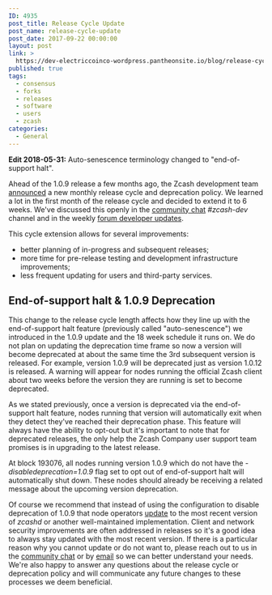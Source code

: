 ```yaml
---
ID: 4935
post_title: Release Cycle Update
post_name: release-cycle-update
post_date: 2017-09-22 00:00:00
layout: post
link: >
  https://dev-electriccoinco-wordpress.pantheonsite.io/blog/release-cycle-update/
published: true
tags:
  - consensus
  - forks
  - releases
  - software
  - users
  - zcash
categories:
  - General
---
```

<p><strong>Edit 2018-05-31:</strong> Auto-senescence terminology changed to "end-of-support halt".</p>
<p>Ahead of the 1.0.9 release a few months ago, the Zcash development team <a class="reference external" href="/blog/release-cycle-and-lifetimes/">announced</a> a new monthly release cycle and deprecation policy. We learned a lot in the first month of the release cycle and decided to extend it to 6 weeks. We've discussed this openly in the <a class="reference external" href="https://chat.zcashcommunity.com">community chat</a> <cite>#zcash-dev</cite> channel and in the weekly <a class="reference external" href="https://forum.z.cash/c/dev-updates">forum developer updates</a>.</p>
<p>This cycle extension allows for several improvements:</p>
<ul class="simple">
<li>better planning of in-progress and subsequent releases;</li>
<li>more time for pre-release testing and development infrastructure improvements;</li>
<li>less frequent updating for users and third-party services.</li>
</ul>

<h2>End-of-support halt &amp; 1.0.9 Deprecation</h2>
<p>This change to the release cycle length affects how they line up with the end-of-support halt feature (previously called "auto-senescence") we introduced in the 1.0.9 update and the 18 week schedule it runs on. We do not plan on updating the deprecation time frame so now a version will become deprecated at about the same time the 3rd subsequent version is released. For example, version 1.0.9 will be deprecated just as version 1.0.12 is released. A warning will appear for nodes running the official Zcash client about two weeks before the version they are running is set to become deprecated.</p>
<p>As we stated previously, once a version is deprecated via the end-of-support halt feature, nodes running that version will automatically exit when they detect they've reached their deprecation phase. This feature will always have the ability to opt-out but it's important to note that for deprecated releases, the only help the Zcash Company user support team promises is in upgrading to the latest release.</p>
<p>At block 193076, all nodes running version 1.0.9 which do not have the <cite>-disabledeprecation=1.0.9</cite> flag set to opt out of end-of-support halt will automatically shut down. These nodes should already be receiving a related message about the upcoming version deprecation.</p>
<p>Of course we recommend that instead of using the configuration to disable deprecation of 1.0.9 that node operators <a class="reference external" href="https://z.cash/download.html">update</a> to the most recent version of <cite>zcashd</cite> or another well-maintained implementation. Client and network security improvements are often addressed in releases so it's a good idea to always stay updated with the most recent version. If there is a particular reason why you cannot update or do not want to, please reach out to us in the <a class="reference external" href="https://chat.zcashcommunity.com">community chat</a> or by <a class="reference external" href="mailto:info@z.cash">email</a> so we can better understand your needs. We're also happy to answer any questions about the release cycle or deprecation policy and will communicate any future changes to these processes we deem beneficial.</p>
